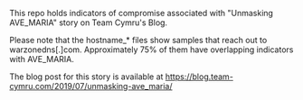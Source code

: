 This repo holds indicators of compromise associated with "Unmasking AVE_MARIA" story on Team Cymru's Blog.

Please note that the hostname_* files show samples that reach out to warzonedns[.]com.  Approximately 75% of them have overlapping indicators with AVE_MARIA.

The blog post for this story is available at https://blog.team-cymru.com/2019/07/unmasking-ave_maria/

